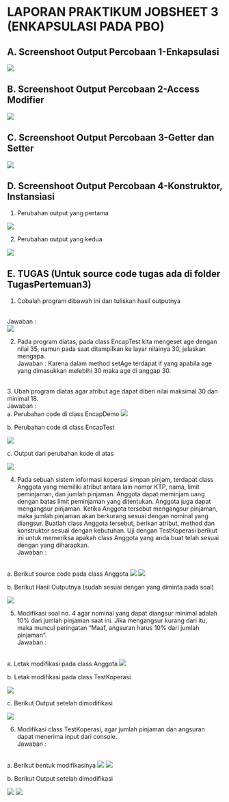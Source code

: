# LAPORAN PRAKTIKUM JOBSHEET 3 (ENKAPSULASI PADA PBO)

## A. Screenshoot Output Percobaan 1-Enkapsulasi

<img src="output1.JPG">

## B. Screenshoot Output Percobaan 2-Access Modifier

<img src="output2.JPG">

## C. Screenshoot Output Percobaan 3-Getter dan Setter

<img src="output3.JPG">

## D. Screenshoot Output Percobaan 4-Konstruktor, Instansiasi
1. Perubahan output yang pertama

<img src="output4.JPG">

2. Perubahan output yang kedua

<img src="output5.JPG">

## E. TUGAS (Untuk source code tugas ada di folder TugasPertemuan3)

1. Cobalah program dibawah ini dan tuliskan	hasil outputnya
<br>
Jawaban :
<br>
<img src="tugas1.JPG">

2. Pada program	diatas,	pada class EncapTest kita mengeset age dengan nilai	35, namun pada saat	ditampilkan	ke layar nilainya 30, jelaskan mengapa.
<br>Jawaban : Karena dalam method setAge terdapat if yang apabila age yang dimasukkan melebihi 30 maka age di anggap 30.
<br>
3. Ubah program diatas agar atribut age dapat diberi nilai maksimal	30 dan minimal 18.
<br>
Jawaban : 
<br>
a. Perubahan code di class EncapDemo

<img src="tugas3a.JPG">

b. Perubahan code di class EncapTest

<img src="tugas3b.JPG">

c. Output dari perubahan kode di atas 

<img src="tugas3c.JPG">

4. Pada	sebuah sistem informasi	koperasi simpan	pinjam, terdapat class Anggota yang memiliki atribut antara	lain nomor KTP,	nama, limit	peminjaman,	dan	jumlah pinjaman. Anggota dapat meminjam	uang dengan	batas limit	peminjaman yang	ditentukan.	Anggota	juga dapat mengangsur pinjaman.	Ketika Anggota tersebut	mengangsur pinjaman, maka jumlah pinjaman akan berkurang sesuai	dengan nominal yang	diangsur. Buatlah class Anggota	tersebut, berikan atribut, method dan konstruktor sesuai dengan	kebutuhan. Uji dengan TestKoperasi berikut ini untuk memeriksa apakah class Anggota	yang anda buat telah sesuai	dengan yang	diharapkan.
<br>Jawaban : 
<br>
a. Berikut source code pada class Anggota

<img src="anggota1.JPG">
<img src="anggota2.JPG">

b. Berikut Hasil Outputnya (sudah sesuai dengan yang diminta pada soal)

<img src="tugas4.JPG">

5. Modifikasi soal no. 4 agar nominal yang dapat diangsur minimal adalah 10% dari jumlah pinjaman saat ini.	Jika mengangsur	kurang dari itu, maka muncul peringatan	“Maaf, angsuran	harus 10% dari jumlah pinjaman”.
<br>Jawaban :
<br>
a. Letak modifikasi pada class Anggota

<img src="tugas4a.JPG">

b. Letak modifikasi pada class TestKoperasi

<img src="tugas4b.JPG">

c. Berikut Output setelah dimodifikasi

<img src="tugas4c.JPG">

6. Modifikasi class TestKoperasi, agar jumlah pinjaman dan angsuran	dapat menerima input dari console.
<br>Jawaban :
<br>
a. Berikut bentuk modifikasinya 

<img src="tugas6a.JPG">
<img src="tugas6b.JPG">

b. Berikut Output setelah dimodifikasi

<img src="1.JPG">
<img src="2.JPG">




